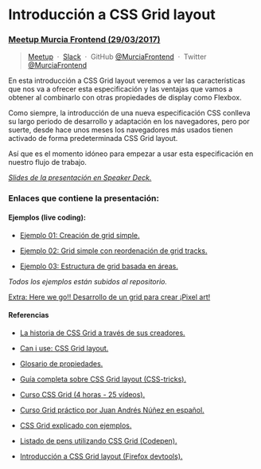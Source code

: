 # Introducción a CSS Grid layout
### [Meetup Murcia Frontend (29/03/2017)](https://www.meetup.com/es-ES/Murcia-Frontend/events/246872555/)

> [Meetup](https://www.meetup.com/es-ES/Murcia-Frontend/) &nbsp;&middot;&nbsp;
> [Slack](https://murciadev.slack.com/) &nbsp;&middot;&nbsp;
> GitHub [@MurciaFrontend](https://github.com/MurciaFrontend) &nbsp;&middot;&nbsp;
> Twitter [@MurciaFrontend](https://twitter.com/MurciaFrontend/)

En esta introducción a CSS Grid layout veremos a ver las características que nos va a ofrecer esta especificación y las ventajas que vamos a obtener al combinarlo con otras propiedades de display como Flexbox.

Como siempre, la introducción de una nueva especificación CSS conlleva su largo periodo de desarrollo y adaptación en los navegadores, pero por suerte, desde hace unos meses los navegadores más usados tienen activado de forma predeterminada CSS Grid layout.

Así que es el momento idóneo para empezar a usar esta especificación en nuestro flujo de trabajo.

*[Slides de la presentación en Speaker Deck.](https://speakerdeck.com/klaufel/introduccion-a-css-grid-layout)*

### Enlaces que contiene la presentación:

#### Ejemplos (live coding):

* [Ejemplo 01: Creación de grid simple.](https://codepen.io/klaufel/pen/PQoQWz)

* [Ejemplo 02: Grid simple con reordenación de grid tracks.](https://codepen.io/klaufel/pen/yvLvMv)

* [Ejemplo 03: Estructura de grid basada en áreas.](https://codepen.io/klaufel/pen/vdYdmO) 

*Todos los ejemplos están subidos al repositorio.*

[Extra: Here we go!! Desarrollo de un grid para crear ¡Pixel art!](https://codepen.io/klaufel/pen/opOpXX)


#### Referencias

* [La historia de CSS Grid a través de sus creadores.](http://alistapart.com/article/the-story-of-css-grid-from-its-creators)

* [Can i use: CSS Grid layout.](https://caniuse.com/#feat=css-grid)

* [Glosario de propiedades.](https://developer.mozilla.org/es/docs/Web/CSS/CSS_Grid_Layout#Referencia)

* [Guía completa sobre CSS Grid layout (CSS-tricks).](https://css-tricks.com/snippets/css/complete-guide-grid/)

* [Curso CSS Grid (4 horas - 25 vídeos).](https://cssgrid.io/)

* [Curso Grid práctico por Juan Andrés Núñez en español.](https://www.youtube.com/watch?v=kqB7XD0d0gA)

* [CSS Grid explicado con ejemplos.](https://gridbyexample.com/examples/)

* [Listado de pens utilizando CSS Grid (Codepen).](https://codepen.io/search/pens?q=CSS+Grid&limit=all&type=type-pens)

* [Introducción a CSS Grid layout (Firefox devtools).](https://mozilladevelopers.github.io/playground/css-grid/)